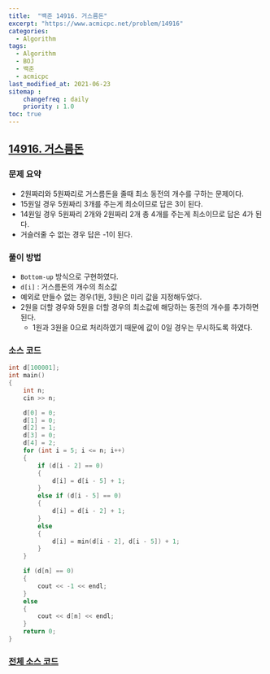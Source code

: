 ```yaml
---
title:  "백준 14916. 거스름돈"
excerpt: "https://www.acmicpc.net/problem/14916"
categories:
  - Algorithm
tags:
  - Algorithm
  - BOJ
  - 백준
  - acmicpc
last_modified_at: 2021-06-23
sitemap :
    changefreq : daily
    priority : 1.0
toc: true
---
```

## [14916. 거스름돈](https://www.acmicpc.net/problem/14916)
### 문제 요약
- 2원짜리와 5원짜리로 거스름돈을 줄때 최소 동전의 개수를 구하는 문제이다.
- 15원일 경우 5원짜리 3개를 주는게 최소이므로 답은 3이 된다.
- 14원일 경우 5원짜리 2개와 2원짜리 2개 총 4개를 주는게 최소이므로 답은 4가 된다.
- 거슬러줄 수 없는 경우 답은 -1이 된다.

### 풀이 방법
- `Bottom-up` 방식으로 구현하였다.
- `d[i]` : 거스름돈의 개수의 최소값
- 예외로 만들수 없는 경우(1원, 3원)은 미리 값을 지정해두었다.
- 2원을 더할 경우와 5원을 더할 경우의 최소값에 해당하는 동전의 개수를 추가하면 된다.
  - 1원과 3원을 0으로 처리하였기 때문에 값이 0일 경우는 무시하도록 하였다.

### 소스 코드
```cpp
int d[100001];
int main()
{
    int n;
    cin >> n;

    d[0] = 0;
    d[1] = 0;
    d[2] = 1;
    d[3] = 0;
    d[4] = 2;
    for (int i = 5; i <= n; i++)
    {
        if (d[i - 2] == 0)
        {
            d[i] = d[i - 5] + 1;
        }
        else if (d[i - 5] == 0)
        {
            d[i] = d[i - 2] + 1;
        }
        else
        {
            d[i] = min(d[i - 2], d[i - 5]) + 1;
        }
    }

    if (d[n] == 0)
    {
        cout << -1 << endl;
    }
    else
    {
        cout << d[n] << endl;
    }
    return 0;
}
```

### [전체 소스 코드](https://github.com/tdm1223/Algorithm/blob/master/acmicpc.net/source/14916.cpp)